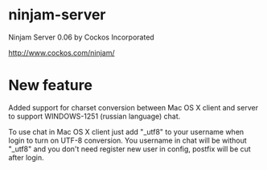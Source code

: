 # ninjam-server

Ninjam Server 0.06 by Cockos Incorporated

http://www.cockos.com/ninjam/


# New feature

Added support for charset conversion between Mac OS X client and server to support WINDOWS-1251 (russian language) chat.

To use chat in Mac OS X client  just add "_utf8" to your username when login to turn on UTF-8 conversion. You username in chat will be without "_utf8" and you don't need register new user in config, postfix will be cut after login.